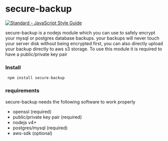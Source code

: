 # secure-backup

[![Standard - JavaScript Style Guide](https://cdn.rawgit.com/feross/standard/master/badge.svg)](https://github.com/feross/standard)

secure-backup is a nodejs module which you can use to safely encrypt your mysql or postgres database backups.
your backups will never touch your server disk without being encrypted first, you can also directly upload your backup directly to aws s3 storage.
To use this module it is required to have a public/private key pair

### Install

```
 npm install secure-backup
```

### requirements
secure-backup needs the following software to work properly
 - openssl (required)
 - public/private key pair (required)
 - nodejs v4+
 - postgres/mysql (required)
 - aws-sdk (optional)
